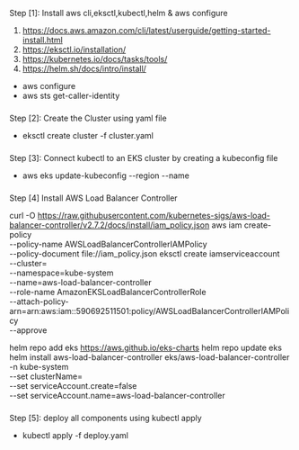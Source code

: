 Step [1]: Install aws cli,eksctl,kubectl,helm & aws configure

1. https://docs.aws.amazon.com/cli/latest/userguide/getting-started-install.html
2. https://eksctl.io/installation/
3. https://kubernetes.io/docs/tasks/tools/
4. https://helm.sh/docs/intro/install/

- aws configure
- aws sts get-caller-identity

###

Step [2]: Create the Cluster using yaml file

- eksctl create cluster -f cluster.yaml

###

Step [3]: Connect kubectl to an EKS cluster by creating a kubeconfig file

- aws eks update-kubeconfig --region <region> --name <cluster-name>

###

Step [4] Install AWS Load Balancer Controller

curl -O https://raw.githubusercontent.com/kubernetes-sigs/aws-load-balancer-controller/v2.7.2/docs/install/iam_policy.json
aws iam create-policy \
    --policy-name AWSLoadBalancerControllerIAMPolicy \
    --policy-document file://iam_policy.json
eksctl create iamserviceaccount \
  --cluster=<my-cluster> \
  --namespace=kube-system \
  --name=aws-load-balancer-controller \
  --role-name AmazonEKSLoadBalancerControllerRole \
  --attach-policy-arn=arn:aws:iam::590692511501:policy/AWSLoadBalancerControllerIAMPolicy \
  --approve

helm repo add eks https://aws.github.io/eks-charts
helm repo update eks
helm install aws-load-balancer-controller eks/aws-load-balancer-controller \
  -n kube-system \
  --set clusterName=<my-cluster> \
  --set serviceAccount.create=false \
  --set serviceAccount.name=aws-load-balancer-controller 

###

Step [5]: deploy all components using kubectl apply

- kubectl apply -f deploy.yaml